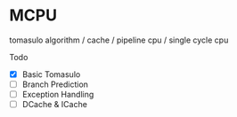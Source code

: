 # MCPU
tomasulo algorithm / cache / pipeline cpu / single cycle cpu

Todo
- [x] Basic Tomasulo
- [ ] Branch Prediction
- [ ] Exception Handling
- [ ] DCache & ICache

